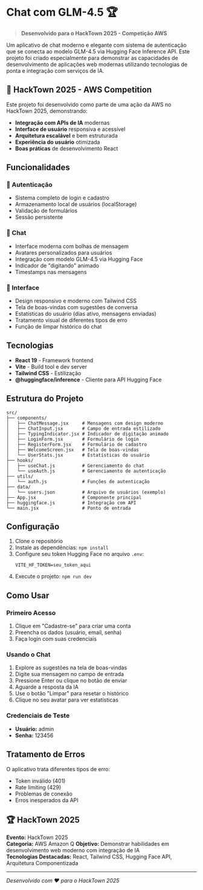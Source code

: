# Chat com GLM-4.5 🏆

> **Desenvolvido para o HackTown 2025 - Competição AWS**

Um aplicativo de chat moderno e elegante com sistema de autenticação que se conecta ao modelo GLM-4.5 via Hugging Face Inference API. Este projeto foi criado especialmente para demonstrar as capacidades de desenvolvimento de aplicações web modernas utilizando tecnologias de ponta e integração com serviços de IA.

## 🎯 **HackTown 2025 - AWS Competition**

Este projeto foi desenvolvido como parte de uma ação da AWS no HackTown 2025, demonstrando:
- **Integração com APIs de IA** modernas
- **Interface de usuário** responsiva e acessível
- **Arquitetura escalável** e bem estruturada
- **Experiência do usuário** otimizada
- **Boas práticas** de desenvolvimento React

## Funcionalidades

### 🔐 Autenticação
- Sistema completo de login e cadastro
- Armazenamento local de usuários (localStorage)
- Validação de formulários
- Sessão persistente

### 💬 Chat
- Interface moderna com bolhas de mensagem
- Avatares personalizados para usuários
- Integração com modelo GLM-4.5 via Hugging Face
- Indicador de "digitando" animado
- Timestamps nas mensagens

### 🎨 Interface
- Design responsivo e moderno com Tailwind CSS
- Tela de boas-vindas com sugestões de conversa
- Estatísticas do usuário (dias ativo, mensagens enviadas)
- Tratamento visual de diferentes tipos de erro
- Função de limpar histórico do chat

## Tecnologias

- **React 19** - Framework frontend
- **Vite** - Build tool e dev server
- **Tailwind CSS** - Estilização
- **@huggingface/inference** - Cliente para API Hugging Face

## Estrutura do Projeto

```
src/
├── components/
│   ├── ChatMessage.jsx     # Mensagens com design moderno
│   ├── ChatInput.jsx       # Campo de entrada estilizado
│   ├── TypingIndicator.jsx # Indicador de digitação animado
│   ├── LoginForm.jsx       # Formulário de login
│   ├── RegisterForm.jsx    # Formulário de cadastro
│   ├── WelcomeScreen.jsx   # Tela de boas-vindas
│   └── UserStats.jsx       # Estatísticas do usuário
├── hooks/
│   ├── useChat.js          # Gerenciamento do chat
│   └── useAuth.js          # Gerenciamento de autenticação
├── utils/
│   └── auth.js             # Funções de autenticação
├── data/
│   └── users.json          # Arquivo de usuários (exemplo)
├── App.jsx                 # Componente principal
├── huggingface.js          # Integração com API
└── main.jsx                # Ponto de entrada
```

## Configuração

1. Clone o repositório
2. Instale as dependências: `npm install`
3. Configure seu token Hugging Face no arquivo `.env`:
   ```
   VITE_HF_TOKEN=seu_token_aqui
   ```
4. Execute o projeto: `npm run dev`

## Como Usar

### Primeiro Acesso
1. Clique em "Cadastre-se" para criar uma conta
2. Preencha os dados (usuário, email, senha)
3. Faça login com suas credenciais

### Usando o Chat
1. Explore as sugestões na tela de boas-vindas
2. Digite sua mensagem no campo de entrada
3. Pressione Enter ou clique no botão de enviar
4. Aguarde a resposta da IA
5. Use o botão "Limpar" para resetar o histórico
6. Clique no seu avatar para ver estatísticas

### Credenciais de Teste
- **Usuário:** admin
- **Senha:** 123456

## Tratamento de Erros

O aplicativo trata diferentes tipos de erro:
- Token inválido (401)
- Rate limiting (429) 
- Problemas de conexão
- Erros inesperados da API

## 🏆 **HackTown 2025**

**Evento:** HackTown 2025  
**Categoria:** AWS Amazon Q
**Objetivo:** Demonstrar habilidades em desenvolvimento web moderno com integração de IA  
**Tecnologias Destacadas:** React, Tailwind CSS, Hugging Face API, Arquitetura Componentizada

---

*Desenvolvido com ❤️ para o HackTown 2025*